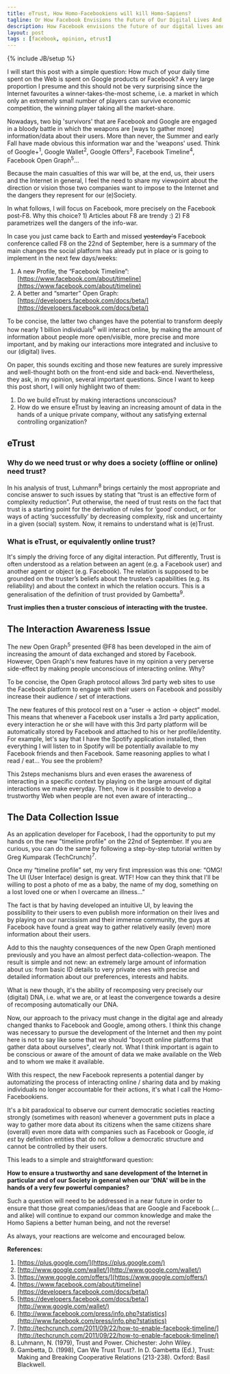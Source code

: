 ```yaml
---
title: eTrust, How Homo-Facebookiens will kill Homo-Sapiens?
tagline: Or How Facebook Envisions the Future of Our Digital Lives And Why It's Not a Good Idea
description: How Facebook envisions the future of our digital lives and why it's not a good idea.
layout: post
tags : [facebook, opinion, etrust]
---
```

{% include JB/setup %}

I will start this post with a simple question: How much of your daily time spent on the Web is spent on Google products or Facebook? A very large proportion I presume and this should not be very surprising since the Internet favourites a winner-takes-the-most scheme, i.e. a market in which only an extremely small number of players can survive economic competition, the winning player taking all the market-share.

Nowadays, two big 'survivors' that are Facebook and Google are engaged in a bloody battle in which the weapons are [ways to gather more] information/data about their users. More than never, the Summer and early Fall have made obvious this information war and the 'weapons' used. Think of Google+<sup>1</sup>, Google Wallet<sup>2</sup>, Google Offers<sup>3</sup>, Facebook Timeline<sup>4</sup>, Facebook Open Graph<sup>5</sup>...


Because the main casualties of this war will be, at the end, us, their users and the Internet in general, I feel the need to share my viewpoint about the direction or vision those two companies want to impose to the Internet and the dangers they represent for our (e)Society.

In what follows, I will focus on Facebook, more precisely on the Facebook post-F8. Why this choice? 1) Articles about F8 are trendy :) 2) F8 parametrizes well the dangers of the info-war.

In case you just came back to Earth and missed <strike>yesterday's</strike> Facebook conference called F8 on the 22nd of September, here is a summary of the main changes the social platform has already put in place or is going to implement in the next few days/weeks:

1. A new Profile, the “Facebook Timeline”: [https://www.facebook.com/about/timeline](https://www.facebook.com/about/timeline)
2. A better and “smarter” Open Graph: [https://developers.facebook.com/docs/beta/](https://developers.facebook.com/docs/beta/)


To be concise, the latter two changes have the potential to transform deeply how nearly 1 billion individuals<sup>6</sup> will interact online, by making the amount of information about people more open/visible, more precise and more important, and by making our interactions more integrated and inclusive to our (digital) lives.

On paper, this sounds exciting and those new features are surely impressive and well-thought both on the front-end side and back-end. Nevertheless, they ask, in my opinion, several important questions. Since I want to keep this post short, I will only highlight two of them:

1. Do we build eTrust by making interactions unconscious?
2. How do we ensure eTrust by leaving an increasing amount of data in the hands of a unique private company, without any satisfying external controlling organization?



## eTrust

### Why do we need trust or why does a society (offline or online) need trust?

In his analysis of trust, Luhmann<sup>8</sup> brings certainly the most appropriate and concise answer to such issues by stating that “trust is an effective form of complexity reduction”. Put otherwise, the need of trust rests on the fact that trust is a starting point for the derivation of rules for ‘good’ conduct, or for ways of acting ‘successfully’ by decreasing complexity, risk and uncertainty in a given (social) system. Now, it remains to understand what is (e)Trust.

### What is eTrust, or equivalently online trust?

It's simply the driving force of any digital interaction. Put differently, Trust is often understood as a relation between an agent (e.g. a Facebook user) and another agent or object (e.g. Facebook). The relation is supposed to be grounded on the truster’s beliefs about the trustee’s capabilities (e.g. its reliability) and about the context in which the relation occurs. This is a generalisation of the definition of trust provided by Gambetta<sup>9</sup>.

**Trust implies then a truster conscious of interacting with the trustee.**


## The Interaction Awareness Issue

The new Open Graph<sup>5</sup> presented @F8 has been developed in the aim of increasing the amount of data exchanged and stored by Facebook. However, Open Graph's new features have in my opinion a very perverse side-effect by making people unconscious of interacting online. Why?

To be concise, the Open Graph protocol allows 3rd party web sites to use the Facebook platform to engage with their users on Facebook and possibly increase their audience / set of interactions. 

The new features of this protocol rest on a “user → action → object” model. This means that whenever a Facebook user installs a 3rd party application, every interaction he or she will have with this 3rd party platform will be automatically stored by Facebook and attached to his or her profile/identity. For example, let's say that I have the Spotify application installed, then everything I will listen to in Spotify will be potentially available to my Facebook friends and then Facebook. Same reasoning applies to what I read / eat... You see the problem? 

This 2steps mechanisms blurs and even erases the awareness of interacting in a specific context by playing on the large amount of digital interactions we make everyday. Then, how is it possible to develop a trustworthy Web when people are not even aware of interacting...


## The Data Collection Issue

As an application developer for Facebook, I had the opportunity to put my hands on the new "timeline profile" on the 22nd of September. If you are curious, you can do the same by following a step-by-step tutorial written by Greg Kumparak (TechCrunch)<sup>7</sup>.

Once my “timeline profile” set, my very first impression was this one: “OMG! The UI (User Interface) design is great. WTF! How can they think that I'll be willing to post a photo of me as a baby, the name of my dog, something on a lost loved one or when I overcame an illness...”

The fact is that by having developed an intuitive UI, by leaving the possibility to their users to even publish more information on their lives and by playing on our narcissism and their immense community, the guys at Facebook have found a great way to gather relatively easily (even) more information about their users.

Add to this the naughty consequences of the new Open Graph mentioned previously and you have an almost perfect data-collection-weapon. The result is simple and not new: an extremely large amount of information about us: from basic ID details to very private ones with precise and detailed information about our preferences, interests and habits.

What is new though, it's the ability of recomposing very precisely our (digital) DNA, i.e. what we are, or at least the convergence towards a desire of recomposing automatically our DNA.

Now, our approach to the privacy must change in the digital age and already changed thanks to Facebook and Google, among others. I think this change was necessary to pursue the development of the Internet and then my point here is not to say like some that we should "boycott online platforms that gather data about ourselves", clearly not. What I think important is again to be conscious or aware of the amount of data we make available on the Web and to whom we make it available.

With this respect, the new Facebook represents a potential danger by automatizing the process of interacting online / sharing data and by making individuals no longer accountable for their actions, it's what I call the Homo-Facebookiens.

It's a bit paradoxical to observe our current democratic societies reacting strongly (sometimes with reason) whenever a government puts in place a way to gather more data about its citizens when the same citizens share (overall) even more data with companies such as Facebook or Google, <i>id est</i> by definition entities that do not follow a democratic structure and cannot be controlled by their users.

This leads to a simple and straightforward question: 

**How to ensure a trustworthy and sane development of the Internet in particular and of our Society in general when our 'DNA' will be in the hands of a very few powerful companies?**

Such a question will need to be addressed in a near future in order to ensure that those great companies/ideas that are Google and Facebook (... and alike) will continue to expand our common knowledge and make the Homo Sapiens a better human being, and not the reverse!

As always, your reactions are welcome and encouraged below.

**References:**

1. [https://plus.google.com/](https://plus.google.com/)
2. [http://www.google.com/wallet/](http://www.google.com/wallet/)
3. [https://www.google.com/offers/](https://www.google.com/offers/)
4. [https://www.facebook.com/about/timeline](https://developers.facebook.com/docs/beta/)
5. [https://developers.facebook.com/docs/beta/](http://www.google.com/wallet/)
6. [http://www.facebook.com/press/info.php?statistics](http://www.facebook.com/press/info.php?statistics)
7. [http://techcrunch.com/2011/09/22/how-to-enable-facebook-timeline/](http://techcrunch.com/2011/09/22/how-to-enable-facebook-timeline/)
8. Luhmann, N. (1979), Trust and Power. Chichester: John Wiley.
9. Gambetta, D. (1998), Can We Trust Trust?. In D. Gambetta (Ed.), Trust: Making and Breaking Cooperative Relations (213-238). Oxford: Basil Blackwell.

